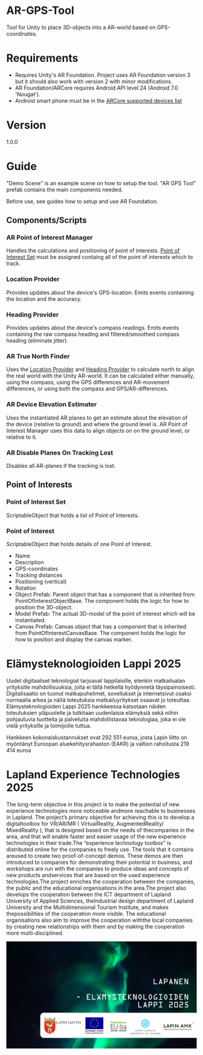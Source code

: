 # AR-GPS-Tool
Tool for Unity to place 3D-objects into a AR-world based on GPS-coordinates.

# Requirements
- Requires Unity's AR Foundation. Project uses AR Foundation version 3 but it should also work with version 2 with minor modifications.
- AR Foundation/ARCore requires Android API level 24 (Android 7.0 'Nougat').
- Android smart phone must be in the [ARCore supported devices list](https://developers.google.com/ar/discover/supported-devices)

# Version
1.0.0

# Guide
"Demo Scene" is an example scene on how to setup the tool.
"AR GPS Tool" prefab contains the main components needed.

Before use, see guides how to setup and use AR Foundation.

## Components/Scripts

### AR Point of Interest Manager
Handles the calculations and positioning of point of interests. [Point of Interest Set](#Point-of-Interests) must be assigned containg all of the point of interests which to track.

### Location Provider
Provides updates about the device's GPS-location. Emits events containing the location and the accuracy.

### Heading Provider
Provides updates about the device's compass readings. Emits events containing the raw compass heading and filtered/smoothed compass heading (eliminate jitter).

### AR True North Finder
Uses the [Location Provider](#Location-Provider) and [Heading Provider](#Heading-Provider) to calculate north to align the real world with the Unity AR-world. It can be calculated either manually, using the compass, using the GPS differences and AR-movement differences, or using both the compass and GPS/AR-differences.

### AR Device Elevation Estimater
Uses the instantiated AR planes to get an estimate about the elevation of the device (relative to ground) and where the ground level is. AR Point of Interest Manager uses this data to align objects on on the ground level, or relative to it.

### AR Disable Planes On Tracking Lost
Disables all AR-planes if the tracking is lost.

## Point of Interests
### Point of Interest Set
ScriptableObject that holds a list of Point of Interests.

### Point of Interest
ScriptableObject that holds details of one Point of Interest.
 - Name
 - Description
 - GPS-coordinates
 - Tracking distances
 - Positioning (vertical)
 - Rotation
 - Object Prefab: Parent object that has a component that is inherited from PointOfInterestObjectBase. The component holds the logic for how to position the 3D-object.
 - Model Prefab: The actual 3D-model of the point of interest which will be instantiated.
 - Canvas Prefab: Canvas object that has a component that is inherited from PointOfInterestCanvasBase. The component holds the logic for how to position and display the canvas marker.

# Elämysteknologioiden Lappi 2025

Uudet digitaaliset teknologiat tarjoavat lappilaisille, etenkin matkailualan yrityksille mahdollisuuksia, joita ei tällä hetkellä hyödynnetä täysipainoisesti. Digitalisaatio on tuonut matkapuhelimet, sovellukset ja internetsivut osaksi normaalia arkea ja näitä toteutuksia matkailuyritykset osaavat jo toteuttaa. Elämysteknologioiden Lappi 2025 hankkeessa katsotaan näiden toteutuksien yläpuolelle ja tutkitaan uudenlaisia elämyksiä sekä niihin pohjautuvia tuotteita ja palveluita mahdollistavaa teknologiaa, joka ei ole vielä yrityksille ja toimijoille tuttua.

Hankkeen kokonaiskustannukset ovat 292 551 euroa, josta Lapin liitto on myöntänyt Euroopan aluekehitysrahaston (EAKR) ja valtion rahoitusta 219 414 euroa

# Lapland Experience Technologies 2025
The long-term objective in this project is to make the potential of new experience technologies more noticeable andmore reachable to businesses in Lapland. The project’s primary objective for achieving this is to develop a digitaltoolbox for  VR/AR/MR ( VirtualReality, AugmentedReality/ MixedReality ), that is designed based on the needs of thecompanies in the area, and that will enable faster and easier usage of the new experience technologies in their trade.The “experience technology toolbox” is distributed online for the companies to freely use. The tools that it contains areused to create two proof-of-concept demos. These demos are then introduced to companies for demonstrating their potential in business, and workshops are run with the companies to produce ideas and concepts of new products andservices that are based on the used experience technologies.The project enriches the cooperation between the companies, the public and the educational organisations in the area.The project also develops the cooperation between the ICT department of Lapland University of Applied Sciences, theIndustrial design department of Lapland University and the Multidimensional Tourism Institute, and makes thepossibilities of the cooperation more visible. The educational organisations also aim to improve the cooperation withthe local companies by creating new relationships with them and by making the cooperation more multi-disciplined.

![Screenshot](LapanenLogo.jpg)
